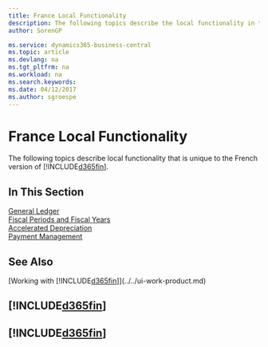 ```yaml
---
title: France Local Functionality
description: The following topics describe the local functionality in the French version of Business Central.
author: SorenGP

ms.service: dynamics365-business-central
ms.topic: article
ms.devlang: na
ms.tgt_pltfrm: na
ms.workload: na
ms.search.keywords:
ms.date: 04/12/2017
ms.author: sgroespe
---
```


# France Local Functionality
The following topics describe local functionality that is unique to the French version of [!INCLUDE[d365fin](../../includes/d365fin_md.md)].  

## In This Section  
[General Ledger](general-ledger.md)  
[Fiscal Periods and Fiscal Years](fiscal-periods-and-fiscal-years.md)  
[Accelerated Depreciation](accelerated-depreciation.md)  
[Payment Management](payment-management.md)

## See Also
[Working with [!INCLUDE[d365fin](../../includes/d365fin_md.md)]](../../ui-work-product.md)     

## [!INCLUDE[d365fin](../../includes/free_trial_md.md)]  
## [!INCLUDE[d365fin](../../includes/training_link_md.md)]
